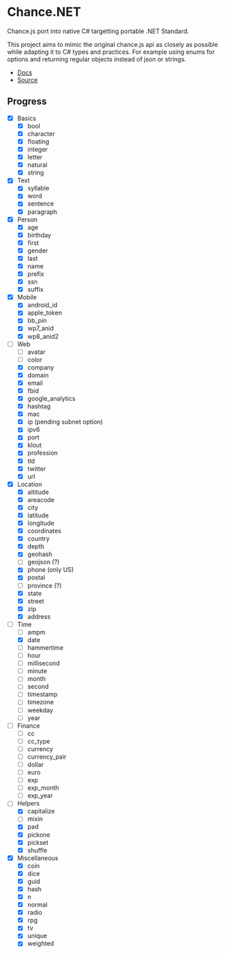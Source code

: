 # Chance.NET

Chance.js port into native C# targetting portable .NET Standard.

This project aims to mimic the original chance.js api as closely as possible while adapting it to C# types and practices. For example using enums for options and returning regular objects instead of json or strings.

- [Docs](http://chancejs.com)
- [Source](https://github.com/chancejs/chancejs)

## Progress

- [x] Basics
	- [x] bool
	- [x] character
	- [x] floating
	- [x] integer
	- [x] letter
	- [x] natural
	- [x] string
- [x] Text
	- [x] syllable
	- [x] word
	- [x] sentence
	- [x] paragraph
- [x] Person
	- [x] age
	- [x] birthday
	- [x] first
	- [x] gender
	- [x] last
	- [x] name
	- [x] prefix
	- [x] ssn
	- [x] suffix
- [x] Mobile
	- [x] android_id
	- [x] apple_token
	- [x] bb_pin
	- [x] wp7_anid
	- [x] wp8_anid2
- [ ] Web
	- [ ] avatar
	- [ ] color
	- [x] company
	- [x] domain
	- [x] email
	- [x] fbid
	- [x] google_analytics
	- [x] hashtag
	- [x] mac
	- [x] ip (pending subnet option)
	- [x] ipv6
	- [x] port
	- [x] klout
	- [x] profession
	- [x] tld
	- [x] twitter
	- [x] url
- [x] Location
	- [x] altitude
	- [x] areacode
	- [x] city
	- [x] latitude
	- [x] longitude
	- [x] coordinates
	- [x] country
	- [x] depth
	- [x] geohash
	- [ ] geojson (?)
	- [x] phone (only US)
	- [x] postal
	- [ ] province (?)
	- [x] state
	- [x] street
	- [x] zip
	- [x] address
- [ ] Time
	- [ ] ampm
	- [x] date
	- [ ] hammertime
	- [ ] hour
	- [ ] millisecond
	- [ ] minute
	- [ ] month
	- [ ] second
	- [ ] timestamp
	- [ ] timezone
	- [ ] weekday
	- [ ] year
- [ ] Finance
	- [ ] cc
	- [ ] cc_type
	- [ ] currency
	- [ ] currency_pair
	- [ ] dollar
	- [ ] euro
	- [ ] exp
	- [ ] exp_month
	- [ ] exp_year
- [ ] Helpers
	- [x] capitalize
	- [ ] mixin
	- [x] pad
	- [x] pickone
	- [x] pickset
	- [x] shuffle
- [x] Miscellaneous
	- [x] coin
	- [x] dice
	- [x] guid
	- [x] hash
	- [x] n
	- [x] normal
	- [x] radio
	- [x] rpg
	- [x] tv
	- [x] unique
	- [x] weighted